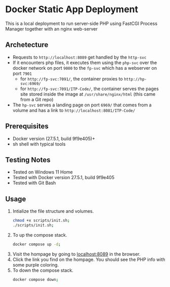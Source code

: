 # Docker Static App Deployment
This is a local deployment to run server-side PHP using FastCGI Process Manager together with an nginx web-server

## Archetecture

- Requests to `http://localhost:8089` get handled by the `http-svc` 
- If it encounters php files, it executes them using the `php-svc` over the docker network on port `9000`
to the `fp-svc` which has a webserver on port `7901` 
    - for `http://fp-svc:7091/`, the container proxies to `http://hp-svc:6969/`
    - for `http://fp-svc:7091/ITP-Code/`, the container serves the pages site stored inside the image at `/usr/share/nginx/html` (this came from a Git repo)
- The `hp-svc` serves a landing page on port `6969/` that comes from a volume and has a link to `http://localhost:8081/ITP-Code/`


## Prerequisites
- Docker version (27.5.1, build 9f9e405)+
- sh shell with typical tools
## Testing Notes
- Tested on Windows 11 Home
- Tested with Docker version 27.5.1, build 9f9e405
- Tested with Git Bash

## Usage 
1. Intialize the file structure and volumes.
    ```bash
    chmod +x scripts/init.sh;
    ./scripts/init.sh;
    ```
2. To up the compose stack.
    ```bash
   docker compose up -d;
    ```
3. Visit the hompage by going to [localhost:8089](http://localhost:8089) in the browser.
4. Click the link you find on the hompage. 
You should see the PHP info with some purple coloring.
5. To down the compose stack.
    ```bash
    docker compose down;
    ```